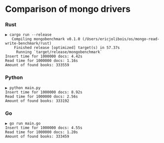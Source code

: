 # Comparison of mongo drivers

### Rust
```console
▶ cargo run --release
   Compiling mongobenchmark v0.1.0 (/Users/ericjolibois/os/mongo-read-write-benchmark/rust)
    Finished release [optimized] target(s) in 57.37s
     Running `target/release/mongobenchmark`
Insert time for 1000000 docs: 4.42s
Read time for 1000000 docs: 1.16s
Amount of found books: 333559
```

### Python
```console
▶ python main.py
Insert time for 1000000 docs: 8.92s
Read time for 1000000 docs: 2.56s
Amount of found books: 333192
```

### Go
```console
▶ go run main.go
Insert time for 1000000 docs: 4.55s
Read time for 1000000 docs: 1.20s
Amount of found books: 333459
```
